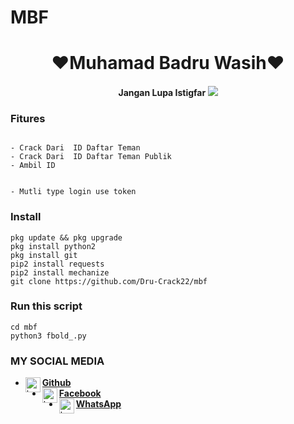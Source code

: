 # MBF
<h1 align="center">
    ❤Muhamad Badru Wasih❤
</h1>
<h4 align="center">
  Jangan Lupa Istigfar

<img src="https://github.com/Dru-Crack22/CrackOld/blob/main/Screenshot_20210530_232718.jpg" />



### Fitures
```

- Crack Dari  ID Daftar Teman
- Crack Dari  ID Daftar Teman Publik
- Ambil ID


- Mutli type login use token

```
### Install
```
pkg update && pkg upgrade
pkg install python2
pkg install git
pip2 install requests
pip2 install mechanize
git clone https://github.com/Dru-Crack22/mbf
```
### Run this script
```
cd mbf
python3 fbold_.py
```
### MY SOCIAL MEDIA
* [<img alt="badru Github" align="left" width="24px" src="https://cdn.jsdelivr.net/npm/simple-icons@v3/icons/github.svg" /> <b>Github</b>](https://github.com/Dru-Crack22)<br />
* [<img alt="badru Facebook" align="left" width="24px" src="https://cdn.jsdelivr.net/npm/simple-icons@v3/icons/facebook.svg" /> <b>Facebook</b>](https://www.facebook.com/Bang.badru23)<br />
* [<img alt="badru Whatsapp" align="left" width="24px" src="https://cdn.jsdelivr.net/npm/simple-icons@v3/icons/whatsapp.svg" /> <b>WhatsApp</b>](https://wa.me/628811403654?text=Asalamualaikum+Ganteng)<br />
